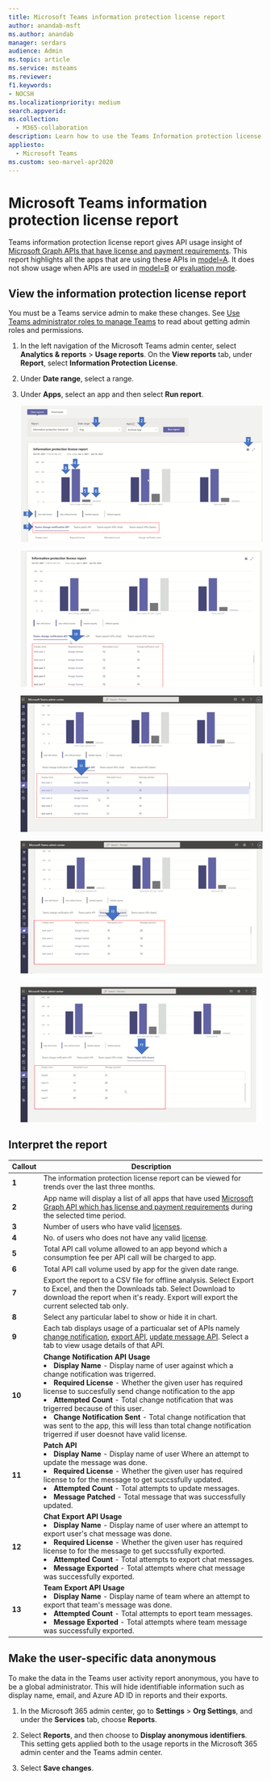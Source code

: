 ```yaml
---
title: Microsoft Teams information protection license report
author: anandab-msft
ms.author: anandab
manager: serdars
audience: Admin
ms.topic: article
ms.service: msteams
ms.reviewer: 
f1.keywords:
- NOCSH
ms.localizationpriority: medium
search.appverid: 
ms.collection: 
  - M365-collaboration
description: Learn how to use the Teams Information protection license report in the Microsoft Teams admin center to see how apps in your organization are using change notification events subscription APIs.
appliesto: 
  - Microsoft Teams
ms.custom: seo-marvel-apr2020
---
```


# Microsoft Teams information protection license report


Teams information protection license report gives API usage insight of [Microsoft Graph APIs that have license and payment requirements](/graph/teams-licenses). This report highlights all the apps that are using these APIs in [model=A](/graph/teams-licenses#modela-requirements). It does not show usage when APIs are used in [model=B](/graph/teams-licenses#modelb-requirements) or [evaluation mode](/graph/teams-licenses#evaluation-mode-default-requirements). 


## View the information protection license report

You must be a Teams service admin to make these changes. See [Use Teams administrator roles to manage Teams](../using-admin-roles.md) to read about getting admin roles and permissions.

1. In the left navigation of the Microsoft Teams admin center, select **Analytics & reports** > **Usage reports**. On the **View reports** tab, under **Report**, select **Information Protection License**.
2. Under **Date range**, select a range.
3. Under **Apps**, select an app and then select **Run report**.

    ![Screenshot of the Teams information protection license report in the Teams admin center with callouts.](../media/teams-info-protection-license-report-chart-with-callouts.png "Screenshot of the Teams information protection license report in the Teams admin center with callouts")
    
    ![Screenshot of the Teams information protection license report in the Teams admin center with callouts.](../media/teams-info-protection-license-report-change-notification-with-callouts.png "Screenshot of the Teams information protection license report in the Teams admin center with callouts")
    
    ![Screenshot of the Teams information protection license report in the Teams admin center with callouts.](../media/teams-info-protection-license-report-patch-api-tab-with-callouts.png "Screenshot of the Teams information protection license report in the Teams admin center with callouts")
    
    ![Screenshot of the Teams information protection license report in the Teams admin center with callouts.](../media/teams-info-protection-license-report-chat-export-api-tab-with-callouts.png "Screenshot of the Teams information protection license report in the Teams admin center with callouts")
    
    ![Screenshot of the Teams information protection license report in the Teams admin center with callouts.](../media/teams-info-protection-license-report-team-export-api-tab-with-callouts.png "Screenshot of the Teams information protection license report in the Teams admin center with callouts")


    

## Interpret the report

|Callout |Description  |
|--------|-------------|
|**1**   |The information protection license report can be viewed for trends over the last three months. |
|**2**   |App name will display a list of all apps that have used [Microsoft Graph API which has license and payment requirements](https://docs.microsoft.com/en-us/graph/teams-licenses) during the selected time period.|
|**3**   |Number of users who have valid [licenses](/graph/teams-licenses#required-licenses-for-modela).  |
|**4**   |No. of users who does not have any valid [license](https://docs.microsoft.com/en-us/graph/teams-licenses#required-licenses-for-modela).  |
|**5**   |Total API call volume allowed to an app beyond which a consumption fee per API call will be charged to app. |
|**6**   |Total API call volume used by app for the given date range. |
|**7**   |Export the report to a CSV file for offline analysis. Select Export to Excel, and then the Downloads tab. Select Download to download the report when it's ready. Export will export the current selected tab only.|
|**8**   |Select any particular label to show  or hide it in chart. |
|**9**   |Each tab displays usage of a particualar set of APIs namely [change notification](/graph/api/resources/webhooks?view=graph-rest-1.0), [export API](/microsoftteams/export-teams-content), [update message API](/graph/api/message-update). Select a tab to view usage details of that API. |
|**10**   |**Change Notification API Usage**<li>**Display Name** - Display name of user against which a change notification was trigerred.</li><li>**Required License** - Whether the given user has required license to succesfully send change notification to the app</li><li>**Attempted Count** - Total change notification that was trigerred because of this user.</li><li>**Change Notification Sent** - Total change notification that was sent to the app, this will less than total change notification trigerred if user doesnot have valid license.</li>|
|**11**|**Patch API**<li>**Display Name** - Display name of user Where an attempt to update the message was done.</li> <li>**Required License** - Whether the given user has required license to for the message to get succssfully updated.</li><li>**Attempted Count** - Total attempts to update messages.</li><li>**Message Patched** - Total message that was successfully updated.</li>|
|**12**|**Chat Export API Usage**<li>**Display Name** - Display name of user where an attempt to export user's chat message was done.</li><li>**Required License** - Whether the given user has required license to for the message to get succssfully exported.</li><li>**Attempted Count** - Total attempts to export chat messages.</li><li>**Message Exported** - Total attempts where chat message was successfully exported.</li> |
|**13**|**Team Export API Usage**<li>**Display Name** - Display name of team where an attempt to export that team's message was done.</li><li>**Attempted Count** - Total attempts to eport team messages.</li><li>**Message Exported** - Total attempts where team message was successfully exported.</li> |


## Make the user-specific data anonymous

To make the data in the Teams user activity report anonymous, you have to be a global administrator. This will hide identifiable information such as display name, email, and Azure AD ID in reports and their exports.

1. In the Microsoft 365 admin center, go to **Settings** \> **Org Settings**, and under the **Services** tab, choose **Reports**.
    
2. Select **Reports**, and then choose to **Display anonymous identifiers**. This setting gets applied both to the usage reports in the Microsoft 365 admin center and the Teams admin center.
  
3. Select **Save changes**.